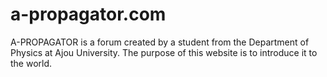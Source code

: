 # a-propagator.com

A-PROPAGATOR is a forum created by a student from the Department of Physics at Ajou University. The purpose of this website is to introduce it to the world. 







